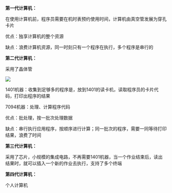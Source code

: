 **第一代计算机：**

在使用计算机前，程序员需要在机时表预约使用时间，计算机由真空管发展为穿孔卡片

优点：独享计算机的整个资源

缺点：浪费计算机资源，同一时刻只有一个程序在执行，多个程序是串行的

**第二代计算机：**

采用了晶体管

![](D:\王欣的工作区域\git\wxPythonCode\wxPythonCode\Note\网络编程进阶\批处理系统.png)

1401机器：收集到足够多的程序是，放到1401的读卡机，读取程序员的卡片代码，打印出程序的结果

7094机器：处理、计算程序代码

优点：批处理，按一批次处理数据

缺点：串行执行应用程序，按顺序进行计算；同一批次的程序，需要一同等待打印结果，浪费了时间

**第三代计算机：**

采用了芯片，小规模的集成电路，不再需要1401机器，当一个作业结束后，读出结果时，就可以插入一个新的作业去执行，支持了多个终端

**第四代计算机：**

个人计算机